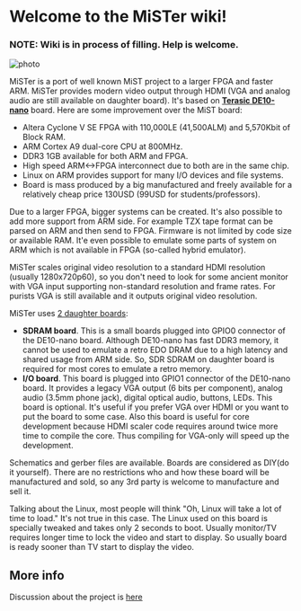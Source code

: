 # Welcome to the MiSTer wiki!

### NOTE: Wiki is in process of filling. Help is welcome.

![photo](https://github.com/MiSTer-devel/Main_MiSTer/blob/master/MiSTer.jpg)

MiSTer is a port of well known MiST project to a larger FPGA and faster ARM. MiSTer provides modern video output through HDMI (VGA and analog audio are still available on daughter board). It's based on [**Terasic DE10-nano**](http://www.terasic.com.tw/cgi-bin/page/archive.pl?Language=English&CategoryNo=167&No=1046) board.
Here are some improvement over the MiST board:

* Altera Cyclone V SE FPGA with 110,000LE (41,500ALM) and 5,570Kbit of Block RAM.
* ARM Cortex A9 dual-core CPU at 800MHz.
* DDR3 1GB available for both ARM and FPGA.
* High speed ARM<->FPGA interconnect due to both are in the same chip.
* Linux on ARM provides support for many I/O devices and file systems.
* Board is mass produced by a big manufactured and freely available for a relatively cheap price 130USD (99USD for students/professors).

Due to a larger FPGA, bigger systems can be created. It's also possible to add more support from ARM side. For example TZX tape format can be parsed on ARM and then send to FPGA. Firmware is not limited by code size or available RAM. It'e even possible to emulate some parts of system on ARM which is not available in FPGA (so-called hybrid emulator). 

MiSTer scales original video resolution to a standard HDMI resolution (usually 1280x720p60), so you don't need to look for some ancient monitor with VGA input supporting non-standard resolution and frame rates. For purists VGA is still available and it outputs original video resolution.

MiSTer uses [2 daughter boards](https://github.com/MiSTer-devel/Hardware_MiSTer):
* **SDRAM board**. This is a small boards plugged into GPIO0 connector of the DE10-nano board. Although DE10-nano has fast DDR3 memory, it cannot be used to emulate a retro EDO DRAM due to a high latency and shared usage from ARM side. So, SDR SDRAM on daughter board is required for most cores to emulate a retro memory.
* **I/O board**. This board is plugged into GPIO1 connector of the DE10-nano board. It provides a legacy VGA output (6 bits per component), analog audio (3.5mm phone jack), digital optical audio, buttons, LEDs. This board is optional. It's useful if you prefer VGA over HDMI or you want to put the board to some case. Also this board is useful for core development because HDMI scaler code requires around twice more time to compile the core. Thus compiling for VGA-only will speed up the development.

Schematics and gerber files are available. Boards are considered as DIY(do it yourself). There are no restrictions who and how these board will be manufactured and sold, so any 3rd party is welcome to manufacture and sell it.

Talking about the Linux, most people will think "Oh, Linux will take a lot of time to load." It's not true in this case. The Linux used on this board is specially tweaked and takes only 2 seconds to boot. Usually monitor/TV requires longer time to lock the video and start to display. So usually board is ready sooner than TV start to display the video.

## More info
Discussion about the project is [here](http://www.atari-forum.com/viewforum.php?f=117)